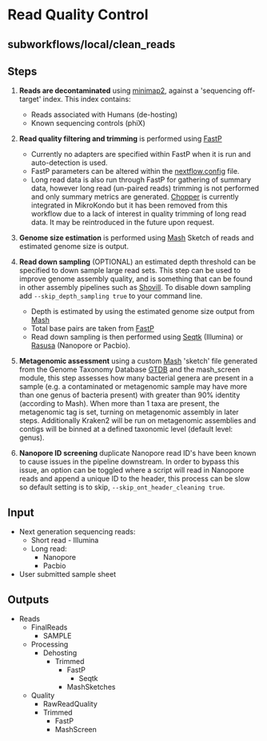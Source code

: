 # Read Quality Control

## subworkflows/local/clean_reads

## Steps
1. **Reads are decontaminated** using [minimap2](https://github.com/lh3/minimap2), against a 'sequencing off-target' index. This index contains:
	- Reads associated with Humans (de-hosting)
	- Known sequencing controls (phiX)

2. **Read quality filtering and trimming** is performed using [FastP](https://github.com/OpenGene/fastp)
	- Currently no adapters are specified within FastP when it is run and auto-detection is used.
	- FastP parameters can be altered within the [nextflow.config](https://github.com/phac-nml/mikrokondo/blob/main/nextflow.config) file.
	- Long read data is also run through FastP for gathering of summary data, however long read (un-paired reads) trimming is not performed and only summary metrics are generated. [Chopper](https://github.com/wdecoster/chopper) is currently integrated in MikroKondo but it has been removed from this workflow due to a lack of interest in quality trimming of long read data. It may be reintroduced in the future upon request.

3. **Genome size estimation** is performed using [Mash](https://github.com/marbl/Mash) Sketch of reads and estimated genome size is output.

4. **Read down sampling** (OPTIONAL) an estimated depth threshold can be specified to down sample large read sets. This step can be used to improve genome assembly quality, and is something that can be found in other assembly pipelines such as [Shovill](https://github.com/tseemann/shovill). To disable down sampling add `--skip_depth_sampling true` to your command line.
	- Depth is estimated by using the estimated genome size output from [Mash](https://github.com/marbl/Mash)
	- Total base pairs are taken from [FastP](https://github.com/OpenGene/fastp)
	- Read down sampling is then performed using [Seqtk](https://github.com/lh3/seqtk) (Illumina) or [Rasusa](https://github.com/mbhall88/rasusa) (Nanopore or Pacbio).

5. **Metagenomic assessment** using a custom [Mash](https://github.com/marbl/Mash) 'sketch' file generated from the Genome Taxonomy Database [GTDB](https://gtdb.ecogenomic.org/) and the mash_screen module, this step assesses how many bacterial genera are present in a sample (e.g. a contaminated or metagenomic sample may have more than one genus of bacteria present) with greater than 90% identity (according to Mash). When more than 1 taxa are present, the metagenomic tag is set, turning on metagenomic assembly in later steps. Additionally Kraken2 will be run on metagenomic assemblies and contigs will be binned at a defined taxonomic level (default level: genus).

6. **Nanopore ID screening** duplicate Nanopore read ID's have been known to cause issues in the pipeline downstream. In order to bypass this issue, an option can be toggled where a script will read in Nanopore reads and append a unique ID to the header, this process can be slow so default setting is to skip, `--skip_ont_header_cleaning true`.

## Input
- Next generation sequencing reads:
	+ Short read - Illumina
	+ Long read:
		* Nanopore
		* Pacbio
- User submitted sample sheet


## Outputs
- Reads
	- FinalReads
		- SAMPLE
	- Processing
		- Dehosting
			- Trimmed
				- FastP
					- Seqtk
				- MashSketches
	- Quality
		- RawReadQuality
		- Trimmed
			- FastP
			- MashScreen
